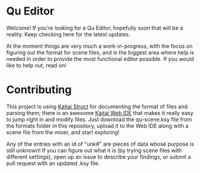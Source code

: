 # Qu Editor
Welcome! If you're looking for a Qu Editor, hopefully soon that will be a reality. Keep checking here for the latest updates.

At the moment things are very much a work-in-progress, with the focus on figuring out the format for scene files, and is the biggest area where help is needed in order to provide the most functional editor possible. If you would like to help out, read on!

# Contributing
This project is using [Kaitai Struct](http://kaitai.io/) for documenting the format of files and parsing them; there is an awesome [Kaitai Web IDE](https://ide.kaitai.io/) that makes it really easy to jump right in and modify files. Just download the qu-scene.ksy file from the formats folder in this repository, upload it to the Web IDE along with a scene file from the mixer, and start exploring!

Any of the entries with an id of "unk#" are pieces of data whose purpose is still unknown! If you can figure out what it is (by trying scene files with different settings), open up an issue to describe your findings, or submit a pull request with an updated .ksy file.
